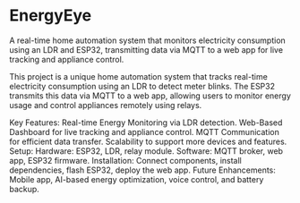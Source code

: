 # EnergyEye
A real-time home automation system that monitors electricity consumption using an LDR and ESP32, transmitting data via MQTT to a web app for live tracking and appliance control.

This project is a unique home automation system that tracks real-time electricity consumption using an LDR to detect meter blinks. The ESP32 transmits this data via MQTT to a web app, allowing users to monitor energy usage and control appliances remotely using relays.

Key Features:
Real-time Energy Monitoring via LDR detection.
Web-Based Dashboard for live tracking and appliance control.
MQTT Communication for efficient data transfer.
Scalability to support more devices and features.
Setup:
Hardware: ESP32, LDR, relay module.
Software: MQTT broker, web app, ESP32 firmware.
Installation: Connect components, install dependencies, flash ESP32, deploy the web app.
Future Enhancements:
Mobile app, AI-based energy optimization, voice control, and battery backup.

